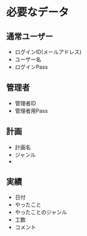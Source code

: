# 必要なデータ

## 通常ユーザー
- ログインID(メールアドレス)
- ユーザー名
- ログインPass


## 管理者
- 管理者ID
- 管理者用Pass


## 計画
- 計画名
- ジャンル
- 


## 実績
- 日付
- やったこと
- やったことのジャンル
- 工数
- コメント
